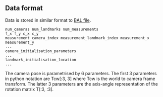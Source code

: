 ## Data format

Data is stored in similar format to [BAL file](https://grail.cs.washington.edu/projects/bal/).

```
num_cameras num_landmarks num_measurements
f_x f_y c_x c_y
measurement_camera_index measurement_landmark_index measurement_x measurement_y
...
camera_initialisation_parameters
...
landmark_initialisation_location
...
```

The camera pose is parametrised by 6 parameters. The first 3 parameters in python notation are Tcw[:3, 3] where Tcw is the world to camera frame transform. The latter 3 parameters are the axis-angle representation of the rotation matrix T[:3, :3].
